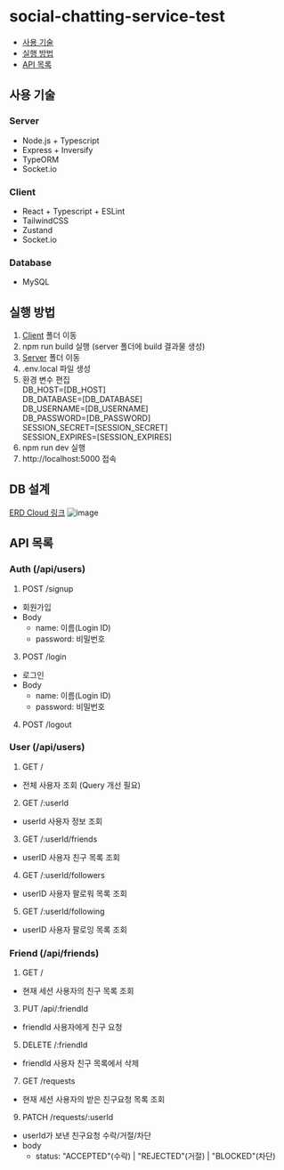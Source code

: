 # social-chatting-service-test

- [사용 기술](#사용-기술)
- [실행 방법](#실행-방법)
- [API 목록](#API-목록)

## 사용 기술
### Server
- Node.js + Typescript
- Express + Inversify
- TypeORM
- Socket.io

### Client
- React + Typescript + ESLint
- TailwindCSS
- Zustand
- Socket.io

### Database
- MySQL

## 실행 방법
1. [Client](./client) 폴더 이동
2. npm run build 실행 (server 폴더에 build 결과물 생성)
3. [Server](./server) 폴더 이동
4. .env.local 파일 생성
5. 환경 변수 편집  
DB_HOST=[DB_HOST]  
DB_DATABASE=[DB_DATABASE]  
DB_USERNAME=[DB_USERNAME]  
DB_PASSWORD=[DB_PASSWORD]  
SESSION_SECRET=[SESSION_SECRET]  
SESSION_EXPIRES=[SESSION_EXPIRES]  
5. npm run dev 실행
6. http://localhost:5000 접속

## DB 설계
[ERD Cloud 링크](https://www.erdcloud.com/d/E4YnHS2C6SzgNxAjS)
![image](https://user-images.githubusercontent.com/84849202/221701305-913a62c7-31cf-4023-8a8a-a7c43bd4cf26.png)

## API 목록
### Auth (/api/users)
1. POST /signup
- 회원가입
- Body
  - name: 이름(Login ID)
  - password: 비밀번호
3. POST /login
- 로그인
- Body
  - name: 이름(Login ID)
  - password: 비밀번호
4. POST /logout

### User (/api/users)
1. GET /
- 전체 사용자 조회 (Query 개선 필요)
2. GET /:userId
- userId 사용자 정보 조회
3. GET /:userId/friends
- userID 사용자 친구 목록 조회
4. GET /:userId/followers
- userID 사용자 팔로워 목록 조회
5. GET /:userId/following
- userID 사용자 팔로잉 목록 조회

### Friend (/api/friends)
1. GET /
- 현재 세션 사용자의 친구 목록 조회
3. PUT /api/:friendId
- friendId 사용자에게 친구 요청
5. DELETE /:friendId
- friendId 사용자 친구 목록에서 삭제
7. GET /requests
- 현재 세션 사용자의 받은 친구요청 목록 조회
9. PATCH /requests/:userId
- userId가 보낸 친구요청 수락/거절/차단
- body
  - status: "ACCEPTED"(수락) | "REJECTED"(거절) | "BLOCKED"(차단)
